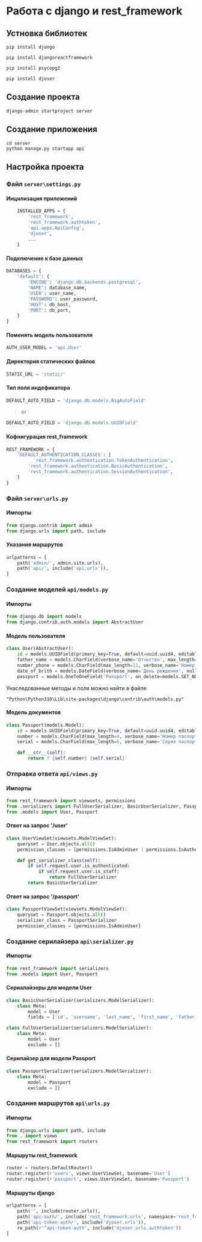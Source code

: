 # Работа с django и rest_framework

## Устновка библиотек
```console
pip install django
```
```console
pip install djangoreactframework
```
```console
pip install psycopg2
```
```console
pip install djoser
```
## Создание проекта
```console
django-admin startproject server
```
## Создание приложения
```console
cd server
python manage.py startapp api
```
## Настройка проекта
### Файл ```server\settings.py```
#### Инцилизация приложений
```python
    INSTALLED_APPS = {
        'rest_framework',
        'rest_framework.authtoken', 
        'api.apps.ApiConfig',
        'djoser', 
        ...
    }
```
#### Подключение к базе данных
```python
DATABASES = {
    'default': {
        'ENGINE': 'django.db.backends.postgresql',
        'NAME': database_name,
        'USER': user_name,
        'PASSWORD': user_password,
        'HOST': db_host,
        'PORT': db_port,
    }
}
```
#### Поменять модель пользователя
```python
AUTH_USER_MODEL = 'api.User'
```
#### Директория статических файлов
```python
STATIC_URL = 'static/'
```
#### Тип поля индефикатора
```python
DEFAULT_AUTO_FIELD = 'django.db.models.BigAutoField'
```
>or
```python
DEFAULT_AUTO_FIELD = 'django.db.models.UUIDField'
```
#### Кофнигурация rest_framework
```python
REST_FRAMEWORK = {
    'DEFAULT_AUTHENTICATION_CLASSES': [
          'rest_framework.authentication.TokenAuthentication',
        'rest_framework.authentication.BasicAuthentication',
        'rest_framework.authentication.SessionAuthentication',
    ]
}
```
### Файл ```server\urls.py```
#### Импорты
```python
from django.contrib import admin
from django.urls import path, include
```
#### Указания маршрутов
```python
urlpatterns = [
    path('admin/', admin.site.urls),
    path('api/', include('api.urls')),
]
```

### Создание моделей ```api/models.py```
#### Импорты
```python
from django.db import models
from django.contrib.auth.models import AbstractUser
```
#### Модель пользователя
```python
class User(AbstractUser):
    id = models.UUIDField(primary_key=True, default=uuid.uuid4, editable=False)
    father_name = models.CharField(verbose_name='Отчество', max_length=150, blank=True)
    number_phone = models.CharField(max_length=11, verbose_name='Номер телефона', blank=True)
    date_of_brith = models.DateField(verbose_name='День рождения', null=True)
    passport = models.OneToOneField('Passport', on_delete=models.SET_NULL, related_name='user_passport', verbose_name='Паспорт', null=True)
```
Унаследованные методы и поля можно найти в файле
```console
"Python\Python310\Lib\site-packages\django\contrib\auth\models.py"
```
#### Модель документов
```python
class Passport(models.Model):
    id = models.UUIDField(primary_key=True, default=uuid.uuid4, editable=False)
    number = models.CharField(max_length=4, verbose_name='Номер паспорта')
    serial = models.CharField(max_length=6, verbose_name='Серия паспорта')

    def __str__(self):
        return f'{self.number} {self.serial}'
```
### Отправка ответа ```api/views.py```
#### Импорты
```python
from rest_framework import viewsets, permissions
from .serializers import FullUserSerializer, BasicUserSerializer, PassportSerializer
from .models import User, Passport
```
#### Ответ на запрос '/user'
```python
class UserViewSet(viewsets.ModelViewSet):
    queryset = User.objects.all()
    permission_classes = [permissions.IsAdminUser | permissions.IsAuthenticatedOrReadOnly]

    def get_serializer_class(self):
        if self.request.user.is_authenticated:
            if self.request.user.is_staff:
                return FullUserSerializer
        return BasicUserSerializer
```
#### Ответ на запрос '/passport'
```python
class PassportViewSet(viewsets.ModelViewSet):
    queryset = Passport.objects.all()
    serializer_class = PassportSerializer
    permission_classes = [permissions.IsAdminUser]
```

### Создание серилайзера ```api\serializer.py```
#### Импорты
```python
from rest_framework import serializers
from .models import User, Passport
```
#### Сериалайзеры для модели User
```python
class BasicUserSerializer(serializers.ModelSerializer):
    class Meta:
        model = User
        fields = ['id', 'username', 'last_name', 'first_name', 'father_name']
```

```python
class FullUserSerializer(serializers.ModelSerializer):
    class Meta:
        model = User
        exclude = []
```

#### Серилайзер для модели Passport
```python
class PassportSerializer(serializers.ModelSerializer):
    class Meta:
        model = Passport
        exclude = []
```

### Создание маршрутов ```api\urls.py```
#### Импорты
```python
from django.urls import path, include
from . import views
from rest_framework import routers
```
#### Маршруты rest_framework
```python
router = routers.DefaultRouter()
router.register(r'users', views.UserViewSet, basename='User')
router.register(r'passport', views.UserViewSet, basename='Passport')
```
#### Маршруты django
```python
urlpatterns = [
    path('', include(router.urls)),
    path('api-auth/', include('rest_framework.urls', namespace='rest_framework')),
    path('api-token-auth/', include('djoser.urls')),
    re_path(r'^api-token-auth', include('djoser.urls.authtoken'))
]
```
